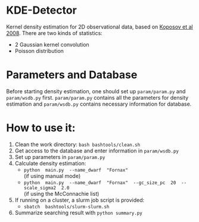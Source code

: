 # KDE-Detector
Kernel density estimation for 2D observational data, based on [Koposov et al 2008](http://cdsads.u-strasbg.fr/abs/2008ApJ...686..279K). There are two kinds of statistics:
- 2 Gaussian kernel convolution
- Poisson distribution


# Parameters and Database
Before starting density estimation, one should set up `param/param.py` and `param/wsdb.py` first. `param/param.py` contains all the parameters for density estimation and `param/wsdb.py` contains necessary information for database.


# How to use it:
1. Clean the work directory: `bash bashtools/clean.sh`
2. Get access to the database and enter information in `param/wsdb.py`
3. Set up parameters in `param/param.py`
4. Calculate density estimation:
    - `python  main.py  --name_dwarf  "Fornax"`<br>
    (if using manual mode)
    - `python  main.py  --name_dwarf  "Fornax"  --gc_size_pc  20  --scale_sigma2  2.0`<br>
    (if using the McConnachie list)
5. If running on a cluster, a slurm job script is provided:
    - `sbatch  bashtools/slurm-slurm.sh`
6. Summarize searching result with `python summary.py`
